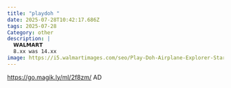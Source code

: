 ```yaml
---
title: "playdoh "
date: 2025-07-28T10:42:17.686Z
tags: 2025-07-28
Category: other
description: |
  𝗪𝗔𝗟𝗠𝗔𝗥𝗧
  8.xx was 14.xx
image: https://i5.walmartimages.com/seo/Play-Doh-Airplane-Explorer-Starter-Set-for-Kids-Arts-and-Crafts_767ca439-0e3d-4fc9-a941-e0d94e73dc39.8499bd4f86b248a6b4b3bde0b6739168.jpeg?odnHeight=640&odnWidth=640&odnBg=FFFFFF
---
```

https://go.magik.ly/ml/2f8zm/
AD
